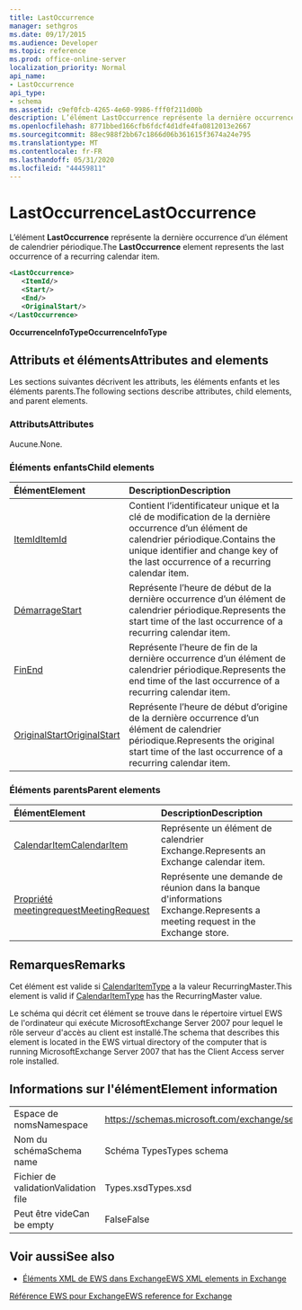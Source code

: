 ```yaml
---
title: LastOccurrence
manager: sethgros
ms.date: 09/17/2015
ms.audience: Developer
ms.topic: reference
ms.prod: office-online-server
localization_priority: Normal
api_name:
- LastOccurrence
api_type:
- schema
ms.assetid: c9ef0fcb-4265-4e60-9986-fff0f211d00b
description: L’élément LastOccurrence représente la dernière occurrence d’un élément de calendrier périodique.
ms.openlocfilehash: 8771bbed166cfb6fdcf4d1dfe4fa0812013e2667
ms.sourcegitcommit: 88ec988f2bb67c1866d06b361615f3674a24e795
ms.translationtype: MT
ms.contentlocale: fr-FR
ms.lasthandoff: 05/31/2020
ms.locfileid: "44459811"
---
```

# <a name="lastoccurrence"></a><span data-ttu-id="7dc36-103">LastOccurrence</span><span class="sxs-lookup"><span data-stu-id="7dc36-103">LastOccurrence</span></span>

<span data-ttu-id="7dc36-104">L’élément **LastOccurrence** représente la dernière occurrence d’un élément de calendrier périodique.</span><span class="sxs-lookup"><span data-stu-id="7dc36-104">The **LastOccurrence** element represents the last occurrence of a recurring calendar item.</span></span> 
  
```xml
<LastOccurrence>
   <ItemId/>
   <Start/>
   <End/>
   <OriginalStart/>
</LastOccurrence>
```

 <span data-ttu-id="7dc36-105">**OccurrenceInfoType**</span><span class="sxs-lookup"><span data-stu-id="7dc36-105">**OccurrenceInfoType**</span></span>
## <a name="attributes-and-elements"></a><span data-ttu-id="7dc36-106">Attributs et éléments</span><span class="sxs-lookup"><span data-stu-id="7dc36-106">Attributes and elements</span></span>

<span data-ttu-id="7dc36-107">Les sections suivantes décrivent les attributs, les éléments enfants et les éléments parents.</span><span class="sxs-lookup"><span data-stu-id="7dc36-107">The following sections describe attributes, child elements, and parent elements.</span></span>
  
### <a name="attributes"></a><span data-ttu-id="7dc36-108">Attributs</span><span class="sxs-lookup"><span data-stu-id="7dc36-108">Attributes</span></span>

<span data-ttu-id="7dc36-109">Aucune.</span><span class="sxs-lookup"><span data-stu-id="7dc36-109">None.</span></span>
  
### <a name="child-elements"></a><span data-ttu-id="7dc36-110">Éléments enfants</span><span class="sxs-lookup"><span data-stu-id="7dc36-110">Child elements</span></span>

|<span data-ttu-id="7dc36-111">**Élément**</span><span class="sxs-lookup"><span data-stu-id="7dc36-111">**Element**</span></span>|<span data-ttu-id="7dc36-112">**Description**</span><span class="sxs-lookup"><span data-stu-id="7dc36-112">**Description**</span></span>|
|:-----|:-----|
|[<span data-ttu-id="7dc36-113">ItemId</span><span class="sxs-lookup"><span data-stu-id="7dc36-113">ItemId</span></span>](itemid.md) <br/> |<span data-ttu-id="7dc36-114">Contient l’identificateur unique et la clé de modification de la dernière occurrence d’un élément de calendrier périodique.</span><span class="sxs-lookup"><span data-stu-id="7dc36-114">Contains the unique identifier and change key of the last occurrence of a recurring calendar item.</span></span>  <br/> |
|[<span data-ttu-id="7dc36-115">Démarrage</span><span class="sxs-lookup"><span data-stu-id="7dc36-115">Start</span></span>](start.md) <br/> |<span data-ttu-id="7dc36-116">Représente l’heure de début de la dernière occurrence d’un élément de calendrier périodique.</span><span class="sxs-lookup"><span data-stu-id="7dc36-116">Represents the start time of the last occurrence of a recurring calendar item.</span></span>  <br/> |
|[<span data-ttu-id="7dc36-117">Fin</span><span class="sxs-lookup"><span data-stu-id="7dc36-117">End </span></span>](end-ex15websvcsotherref.md) <br/> |<span data-ttu-id="7dc36-118">Représente l’heure de fin de la dernière occurrence d’un élément de calendrier périodique.</span><span class="sxs-lookup"><span data-stu-id="7dc36-118">Represents the end time of the last occurrence of a recurring calendar item.</span></span>  <br/> |
|[<span data-ttu-id="7dc36-119">OriginalStart</span><span class="sxs-lookup"><span data-stu-id="7dc36-119">OriginalStart</span></span>](originalstart.md) <br/> |<span data-ttu-id="7dc36-120">Représente l’heure de début d’origine de la dernière occurrence d’un élément de calendrier périodique.</span><span class="sxs-lookup"><span data-stu-id="7dc36-120">Represents the original start time of the last occurrence of a recurring calendar item.</span></span>  <br/> |
   
### <a name="parent-elements"></a><span data-ttu-id="7dc36-121">Éléments parents</span><span class="sxs-lookup"><span data-stu-id="7dc36-121">Parent elements</span></span>

|<span data-ttu-id="7dc36-122">**Élément**</span><span class="sxs-lookup"><span data-stu-id="7dc36-122">**Element**</span></span>|<span data-ttu-id="7dc36-123">**Description**</span><span class="sxs-lookup"><span data-stu-id="7dc36-123">**Description**</span></span>|
|:-----|:-----|
|[<span data-ttu-id="7dc36-124">CalendarItem</span><span class="sxs-lookup"><span data-stu-id="7dc36-124">CalendarItem</span></span>](calendaritem.md) <br/> |<span data-ttu-id="7dc36-125">Représente un élément de calendrier Exchange.</span><span class="sxs-lookup"><span data-stu-id="7dc36-125">Represents an Exchange calendar item.</span></span>  <br/> |
|[<span data-ttu-id="7dc36-126">Propriété meetingrequest</span><span class="sxs-lookup"><span data-stu-id="7dc36-126">MeetingRequest</span></span>](meetingrequest.md) <br/> |<span data-ttu-id="7dc36-127">Représente une demande de réunion dans la banque d'informations Exchange.</span><span class="sxs-lookup"><span data-stu-id="7dc36-127">Represents a meeting request in the Exchange store.</span></span>  <br/> |
   
## <a name="remarks"></a><span data-ttu-id="7dc36-128">Remarques</span><span class="sxs-lookup"><span data-stu-id="7dc36-128">Remarks</span></span>

<span data-ttu-id="7dc36-129">Cet élément est valide si [CalendarItemType](calendaritemtype.md) a la valeur RecurringMaster.</span><span class="sxs-lookup"><span data-stu-id="7dc36-129">This element is valid if [CalendarItemType](calendaritemtype.md) has the RecurringMaster value.</span></span> 
  
<span data-ttu-id="7dc36-130">Le schéma qui décrit cet élément se trouve dans le répertoire virtuel EWS de l'ordinateur qui exécute MicrosoftExchange Server 2007 pour lequel le rôle serveur d'accès au client est installé.</span><span class="sxs-lookup"><span data-stu-id="7dc36-130">The schema that describes this element is located in the EWS virtual directory of the computer that is running MicrosoftExchange Server 2007 that has the Client Access server role installed.</span></span>
  
## <a name="element-information"></a><span data-ttu-id="7dc36-131">Informations sur l'élément</span><span class="sxs-lookup"><span data-stu-id="7dc36-131">Element information</span></span>

|||
|:-----|:-----|
|<span data-ttu-id="7dc36-132">Espace de noms</span><span class="sxs-lookup"><span data-stu-id="7dc36-132">Namespace</span></span>  <br/> |https://schemas.microsoft.com/exchange/services/2006/types  <br/> |
|<span data-ttu-id="7dc36-133">Nom du schéma</span><span class="sxs-lookup"><span data-stu-id="7dc36-133">Schema name</span></span>  <br/> |<span data-ttu-id="7dc36-134">Schéma Types</span><span class="sxs-lookup"><span data-stu-id="7dc36-134">Types schema</span></span>  <br/> |
|<span data-ttu-id="7dc36-135">Fichier de validation</span><span class="sxs-lookup"><span data-stu-id="7dc36-135">Validation file</span></span>  <br/> |<span data-ttu-id="7dc36-136">Types.xsd</span><span class="sxs-lookup"><span data-stu-id="7dc36-136">Types.xsd</span></span>  <br/> |
|<span data-ttu-id="7dc36-137">Peut être vide</span><span class="sxs-lookup"><span data-stu-id="7dc36-137">Can be empty</span></span>  <br/> |<span data-ttu-id="7dc36-138">False</span><span class="sxs-lookup"><span data-stu-id="7dc36-138">False</span></span>  <br/> |
   
## <a name="see-also"></a><span data-ttu-id="7dc36-139">Voir aussi</span><span class="sxs-lookup"><span data-stu-id="7dc36-139">See also</span></span>



- [<span data-ttu-id="7dc36-140">Éléments XML de EWS dans Exchange</span><span class="sxs-lookup"><span data-stu-id="7dc36-140">EWS XML elements in Exchange</span></span>](ews-xml-elements-in-exchange.md)
  
[<span data-ttu-id="7dc36-141">Référence EWS pour Exchange</span><span class="sxs-lookup"><span data-stu-id="7dc36-141">EWS reference for Exchange</span></span>](ews-reference-for-exchange.md)

